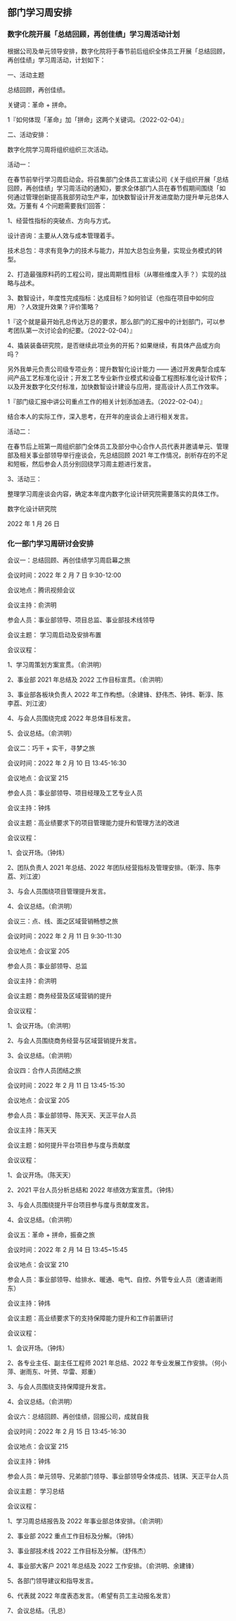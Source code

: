 ## 部门学习周安排

### 数字化院开展「总结回顾，再创佳绩」学习周活动计划

根据公司及单元领导安排，数字化院将于春节前后组织全体员工开展「总结回顾，再创佳绩」学习周活动，计划如下：

一、活动主题

总结回顾，再创佳绩。

关键词：革命 + 拼命。

1『如何体现「革命」加「拼命」这两个关键词。（2022-02-04）』

二、活动安排：

数字化院学习周将组织组织三次活动。

活动一：

在春节前举行学习周启动会。将召集部门全体员工宣读公司《关于组织开展「总结回顾，再创佳绩」学习周活动的通知》，要求全体部门人员在春节假期间围绕「如何通过管理创新提高我部劳动生产率，加快数智设计开发进度助力提升单元总体人效。万董有 4 个问题需要我们回答：

1、经营性指标的突破点、方向与方式。

设计咨询：主要从人效与成本管理着手。

技术总包：寻求有竞争力的技术与能力，并加大总包业务量，实现业务模式的转型。

2、打造最强原料药的工程公司，提出周期性目标（从哪些维度入手？）实现的战略与战术。

3、数智设计，年度性完成指标：达成目标？如何验证（也指在项目中如何应用）？人效提升效果？评价策略？

1『这个就是最开始孔总传达万总的要求，那么部门的汇报中的计划部门，可以参考团队第一次讨论会的纪要。（2022-02-04）』

4、撬装装备研究院，是否继续此项业务的开拓？如果继续，有具体产品或方向吗？

另外我单元负责公司级专项业务：提升数智化设计能力 —— 通过开发典型合成车间产品工艺标准化设计；开发工艺专业新作业模式和设备工程图标准化设计软件；以及开发数字化交付标准，加快数智设计建设与应用，提高设计人员工作效率。

1『部门级汇报中讲公司重点工作的相关计划添加进去。（2022-02-04）』

结合本人的实际工作，深入思考，在开年的座谈会上进行相关发言。

活动二：

在春节后上班第一周组织部门全体员工及部分中心合作人员代表并邀请单元、管理部及相关事业部领导举行座谈会，先总结回顾 2021 年工作情况，剖析存在的不足和短板，然后参会人员分别回绕学习周主题进行发言。

3、活动三：

整理学习周座谈会内容，确定本年度内数字化设计研究院需要落实的具体工作。

数字化设计研究院

2022 年 1 月 26 日

### 化一部门学习周研讨会安排

会议一：总结回顾、再创佳绩学习周启幕之旅

会议时间：2022 年 2 月 7 日 9:30-12:00

会议地点：腾讯视频会议

会议主持：俞洪明

参会人员：事业部领导、项目总监、事业部技术线领导

会议主题： 学习周启动及安排布置

会议议程：

1、学习周策划方案宣贯。（俞洪明）

2、事业部 2021 年总结及 2022 工作目标宣贯。（俞洪明）

3、事业部各板块负责人 2022 年工作构想。（余建锋、舒伟杰、钟炜、靳淳、陈李荔、刘江波）

4、与会人员围绕完成 2022 年总体目标发言。

5、会议总结。（俞洪明）

会议二：巧干 + 实干，寻梦之旅

会议时间：2022 年 2 月 10 日 13:45-16:30

会议地点：会议室 215

参会人员：事业部领导、项目经理及工艺专业人员

会议主持：钟炜

会议主题：高业绩要求下的项目管理能力提升和管理方法的改进

会议议程：

1、会议开场。（钟炜）

2、团队负责人 2021 年总结、2022 年团队经营指标及管理安排。（靳淳、陈李荔、刘江波）

3、与会人员围绕项目管理提升发言。

4、会议总结。（俞洪明）

会议三：点、线、面之区域营销畅想之旅

会议时间：2022 年 2 月 11 日 9:30-11:30

会议地点：会议室 205

参会人员：事业部领导、总监

会议主持：俞洪明

会议主题：商务经营及区域营销的提升

会议议程：

1、会议开场。（俞洪明）

2、与会人员围绕商务经营与区域营销提升发言。

3、会议总结。（俞洪明）

会议四：合作人员团结之旅

会议时间：2022 年 2 月 11 日 13:45-15:30

会议地点：会议室 205

参会人员：事业部领导、陈天天、天正平台人员

会议主持：陈天天

会议主题：如何提升平台项目参与度与贡献度

会议议程：

1、会议开场。（陈天天）

2、2021 平台人员分析总结和 2022 年绩效方案宣贯。（钟炜）

3、与会人员围绕提升平台项目参与度与贡献度发言。

4、会议总结。（俞洪明）

会议五：革命 + 拼命，振奋之旅

会议时间：2022 年 2 月 14 日 13:45~15:45

会议地点：会议室 210

参会人员：事业部领导、给排水、暖通、电气、自控、外管专业人员（邀请谢雨东）

会议主持：钟炜

会议主题：高业绩要求下的支持保障能力提升和工作前置研讨

会议议程：

1、会议开场。（钟炜）

2、各专业主任、副主任工程师 2021 年总结、2022 年专业发展工作安排。（何小萍、谢雨东、叶赟、华雷、郑重）

3、与会人员围绕支持保障提升发言。

4、会议总结。（俞洪明）

会议六：总结回顾、再创佳绩，回报公司，成就自我

会议时间：2022 年 2 月 15 日 13:45-16:30

会议地点：会议室 215

会议主持：钟炜

参会人员：单元领导、兄弟部门领导、事业部领导全体成员、钱琪、天正平台人员

会议主题： 学习总结

会议议程：

1、学习周总结报告及 2022 年事业部总体安排。（俞洪明）

2、事业部 2022 重点工作目标及分解。（钟炜）

3、事业部技术线 2022 工作目标及分解。（舒伟杰）

4、事业部大客户 2021 年总结及 2022 工作安排。（俞洪明、余建锋）

5、各部门领导建议和指导发言。

6、代表就 2022 年度表态发言。（希望有员工主动报名发言）

7、会议总结。（孔总）